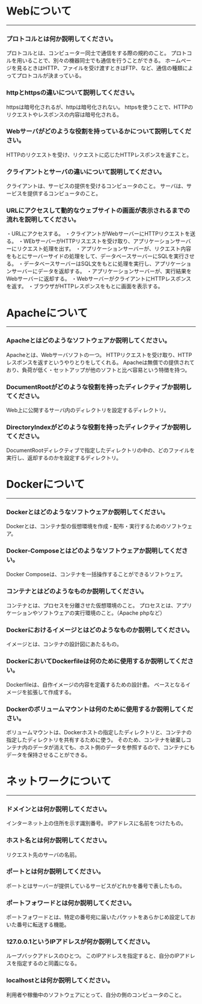 # Webについて
---
### プロトコルとは何か説明してください。
プロトコルとは、コンピューター同士で通信をする際の規約のこと。
プロトコルを用いることで、別々の機器同士でも通信を行うことができる。
ホームページを見るときはHTTP、ファイルを受け渡すときはFTP、など、通信の種類によってプロトコルが決まっている。


### httpとhttpsの違いについて説明してください。
httpsは暗号化されるが、httpは暗号化されない。
httpsを使うことで、HTTPのリクエストやレスポンスの内容は暗号化される。


### Webサーバがどのような役割を持っているかについて説明してください。
HTTPのリクエストを受け、リクエストに応じたHTTPレスポンスを返すこと。


### クライアントとサーバの違いについて説明してください。
クライアントは、サービスの提供を受けるコンピュータのこと。
サーバは、サービスを提供するコンピュータのこと。


### URLにアクセスして動的なウェブサイトの画面が表示されるまでの流れを説明してください。
・URLにアクセスする。
・クライアントがWebサーバーにHTTPリクエストを送る。
・WEbサーバーがHTTPリスエストを受け取り、アプリケーションサーバーにリクエスト処理を出す。
・アプリケーションサーバーが、リクエスト内容をもとにサーバーサイドの処理をして、データベースサーバーにSQLを実行させる。
・データベースサーバーはSQL文をもとに処理を実行し、アプリケーションサーバーにデータを返却する。
・アプリケーションサーバーが、実行結果をWebサーバーに返却する。
・WebサーバーがクライアントにHTTPレスポンスを返す。
・ブラウザがHTTPレスポンスをもとに画面を表示する。



# Apacheについて
---
### Apacheとはどのようなソフトウェアか説明してください。
Apacheとは、Webサーバソフトの一つ。
HTTPリクエストを受け取り、HTTPレスポンスを返すというやりとりをしてくれる。
Apacheは無償での提供されており、負荷が低く・セットアップが他のソフトと比べ容易という特徴を持つ。


### DocumentRootがどのような役割を持ったディレクティブか説明してください。
Web上に公開するサーバ内のディレクトリを設定するディレクトリ。


### DirectoryIndexがどのような役割を持ったディレクティブか説明してください。
DocumentRootディレクティブで指定したディレクトリの中の、どのファイルを実行し、返却するのかを設定するディレクトリ。



# Dockerについて
---
### Dockerとはどのようなソフトウェアか説明してください。
Dockerとは、コンテナ型の仮想環境を作成・配布・実行するためのソフトウェア。


### Docker-Composeとはどのようなソフトウェアか説明してください。
Docker Composeは、コンテナを一括操作することができるソフトウェア。


### コンテナとはどのようなものか説明してください。
コンテナとは、プロセスを分離させた仮想環境のこと。
プロセスとは、アプリケーションやソフトウェアの実行環境のこと。（Apache phpなど）

### Dockerにおけるイメージとはどのようなものか説明してください。
イメージとは、コンテナの設計図にあたるもの。


### DockerにおいてDockerfileは何のために使用するか説明してください。
Dockerfileは、自作イメージの内容を定義するための設計書。
ベースとなるイメージを拡張して作成する。


### Dockerのボリュームマウントは何のために使用するか説明してください。
ボリュームマウントは、Dockerホストの指定したディレクトリと、コンテナの指定したディレクトリを共有するために使う。
そのため、コンテナを破棄しコンテナ内のデータが消えても、ホスト側のデータを参照するので、コンテナにもデータを保持させることができる。



# ネットワークについて
---
### ドメインとは何か説明してください。
インターネット上の住所を示す識別番号。
IPアドレスに名前をつけたもの。


### ホスト名とは何か説明してください。
リクエスト先のサーバの名前。


### ポートとは何か説明してください。
ポートとはサーバーが提供しているサービスがどれかを番号で表したもの。


### ポートフォワードとは何か説明してください。
ポートフォワードとは、特定の番号宛に届いたパケットをあらかじめ設定しておいた番号に転送する機能。


### 127.0.0.1というIPアドレスが何か説明してください。
ループバックアドレスのひとつ。
このIPアドレスを指定すると、自分のIPアドレスを指定するのと同義になる。


### localhostとは何か説明してください。
利用者や稼働中のソフトウェアにとって、自分の側のコンピュータのこと。




